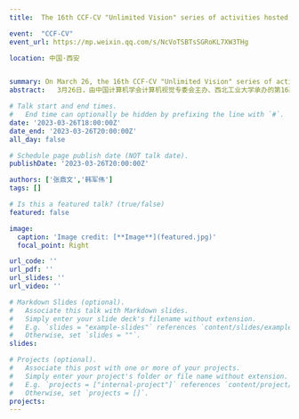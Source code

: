 ```yaml
---
title:  The 16th CCF-CV "Unlimited Vision" series of activities hosted by Northwestern Polytechnical University.

event:  "CCF-CV"
event_url: https://mp.weixin.qq.com/s/NcVoTSBTsSGRoKL7XW3THg

location: 中国·西安


summary: On March 26, the 16th CCF-CV "Unlimited Vision" series of activities hosted by the Computer Vision Committee of the China Computer Federation and undertaken by Northwestern Polytechnical University.
abstract:   3月26日，由中国计算机学会计算机视觉专委会主办、西北工业大学承办的第16期CCF-CV“视界无限”系列活动——“认知启发的新一代人工智能技术”研讨会在西北工业大学友谊校区国际会议中心举行。研讨会由西北工业大学自动化学院韩军伟院长主持，北京大学查红彬教授与国家自然科学基金委信息科学部原常务副主任张兆田致辞

# Talk start and end times.
#   End time can optionally be hidden by prefixing the line with `#`.
date: '2023-03-26T18:00:00Z'
date_end: '2023-03-26T20:00:00Z'
all_day: false

# Schedule page publish date (NOT talk date).
publishDate: '2023-03-26T20:00:00Z'

authors: ['张鼎文','韩军伟']
tags: []

# Is this a featured talk? (true/false)
featured: false

image:
  caption: 'Image credit: [**Image**](featured.jpg)'
  focal_point: Right

url_code: ''
url_pdf: ''
url_slides: ''
url_video: ''

# Markdown Slides (optional).
#   Associate this talk with Markdown slides.
#   Simply enter your slide deck's filename without extension.
#   E.g. `slides = "example-slides"` references `content/slides/example-slides.md`.
#   Otherwise, set `slides = ""`.
slides:

# Projects (optional).
#   Associate this post with one or more of your projects.
#   Simply enter your project's folder or file name without extension.
#   E.g. `projects = ["internal-project"]` references `content/project/deep-learning/index.md`.
#   Otherwise, set `projects = []`.
projects:
---
```


